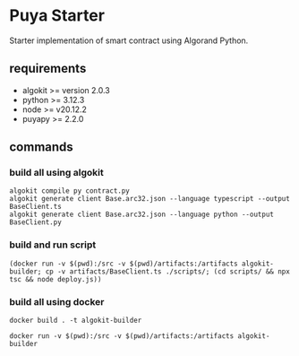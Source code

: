 # Puya Starter

Starter implementation of smart contract using Algorand Python.

## requirements

- algokit >= version 2.0.3
- python >= 3.12.3
- node >= v20.12.2
- puyapy >= 2.2.0

## commands

### build all using algokit
```shell
algokit compile py contract.py
algokit generate client Base.arc32.json --language typescript --output BaseClient.ts
algokit generate client Base.arc32.json --language python --output BaseClient.py
```

### build and run script
```shell
(docker run -v $(pwd):/src -v $(pwd)/artifacts:/artifacts algokit-builder; cp -v artifacts/BaseClient.ts ./scripts/; (cd scripts/ && npx tsc && node deploy.js))
```


### build all using docker

```shell
docker build . -t algokit-builder
```
 
```shell
docker run -v $(pwd):/src -v $(pwd)/artifacts:/artifacts algokit-builder
```
